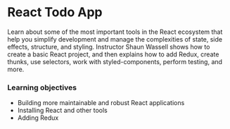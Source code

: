 # React Todo App


Learn about some of the most important tools in the React ecosystem that help you simplify development and manage the complexities of state, side effects, structure, and styling. Instructor Shaun Wassell shows how to create a basic React project, and then explains how to add Redux, create thunks, use selectors, work with styled-components, perform testing, and more.

### Learning objectives
- Building more maintainable and robust React applications
- Installing React and other tools
- Adding Redux
